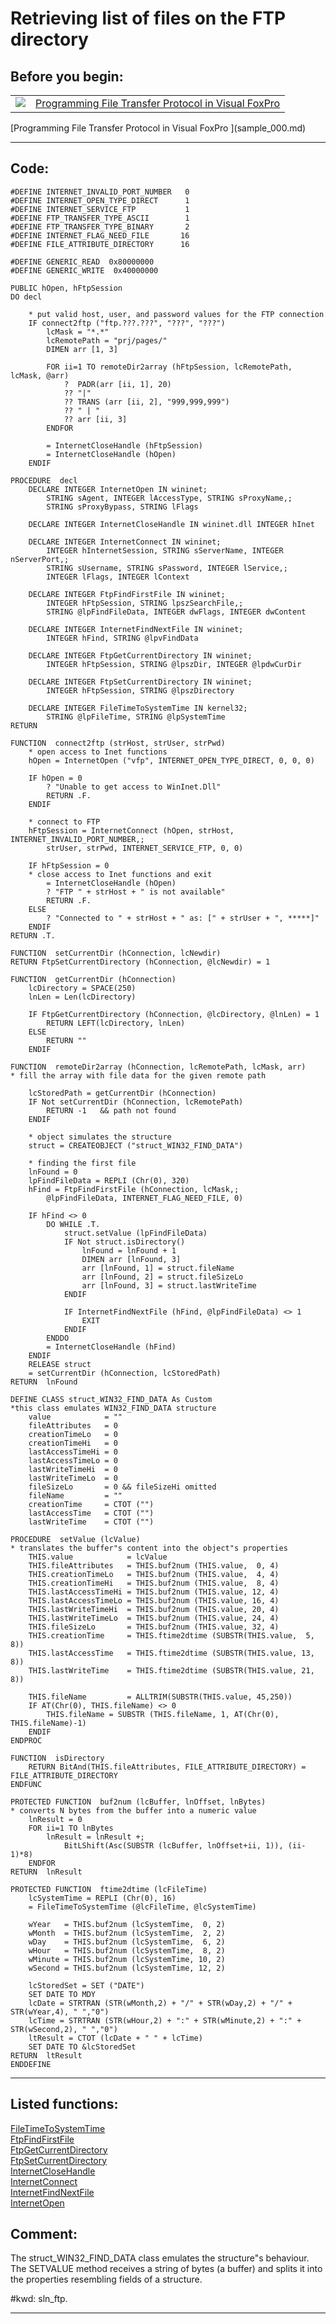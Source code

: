 
# Retrieving list of files on the FTP directory

## Before you begin:
<table cellspacing=3 cellpadding=0 border=0><tr><td valign=top><img src="images/readarticle.gif" border=0></td><td valign=top class=fdescr><a href="?article=3">Programming File Transfer Protocol in Visual FoxPro </a></td></tr></table>[Programming File Transfer Protocol in Visual FoxPro ](sample_000.md)  
  
***  


## Code:
```foxpro  
#DEFINE INTERNET_INVALID_PORT_NUMBER   0
#DEFINE INTERNET_OPEN_TYPE_DIRECT      1
#DEFINE INTERNET_SERVICE_FTP           1
#DEFINE FTP_TRANSFER_TYPE_ASCII        1
#DEFINE FTP_TRANSFER_TYPE_BINARY       2
#DEFINE INTERNET_FLAG_NEED_FILE       16
#DEFINE FILE_ATTRIBUTE_DIRECTORY      16

#DEFINE GENERIC_READ  0x80000000
#DEFINE GENERIC_WRITE  0x40000000

PUBLIC hOpen, hFtpSession
DO decl

	* put valid host, user, and password values for the FTP connection
	IF connect2ftp ("ftp.???.???", "???", "???")
		lcMask = "*.*"
		lcRemotePath = "prj/pages/"
		DIMEN arr [1, 3]

		FOR ii=1 TO remoteDir2array (hFtpSession, lcRemotePath, lcMask, @arr)
			?  PADR(arr [ii, 1], 20)
			?? "|"
			?? TRANS (arr [ii, 2], "999,999,999")
			?? " | "
			?? arr [ii, 3]
		ENDFOR

		= InternetCloseHandle (hFtpSession)
		= InternetCloseHandle (hOpen)
	ENDIF

PROCEDURE  decl
	DECLARE INTEGER InternetOpen IN wininet;
		STRING sAgent, INTEGER lAccessType, STRING sProxyName,;
		STRING sProxyBypass, STRING lFlags

	DECLARE INTEGER InternetCloseHandle IN wininet.dll INTEGER hInet

    DECLARE INTEGER InternetConnect IN wininet;
		INTEGER hInternetSession, STRING sServerName, INTEGER nServerPort,;
		STRING sUsername, STRING sPassword, INTEGER lService,;
		INTEGER lFlags, INTEGER lContext

	DECLARE INTEGER FtpFindFirstFile IN wininet;
		INTEGER hFtpSession, STRING lpszSearchFile,;
		STRING @lpFindFileData, INTEGER dwFlags, INTEGER dwContent

	DECLARE INTEGER InternetFindNextFile IN wininet;
		INTEGER hFind, STRING @lpvFindData

	DECLARE INTEGER FtpGetCurrentDirectory IN wininet;
		INTEGER hFtpSession, STRING @lpszDir, INTEGER @lpdwCurDir

	DECLARE INTEGER FtpSetCurrentDirectory IN wininet;
		INTEGER hFtpSession, STRING @lpszDirectory

	DECLARE INTEGER FileTimeToSystemTime IN kernel32;
		STRING @lpFileTime, STRING @lpSystemTime
RETURN

FUNCTION  connect2ftp (strHost, strUser, strPwd)
	* open access to Inet functions
	hOpen = InternetOpen ("vfp", INTERNET_OPEN_TYPE_DIRECT, 0, 0, 0)

	IF hOpen = 0
		? "Unable to get access to WinInet.Dll"
		RETURN .F.
	ENDIF

	* connect to FTP
	hFtpSession = InternetConnect (hOpen, strHost, INTERNET_INVALID_PORT_NUMBER,;
		strUser, strPwd, INTERNET_SERVICE_FTP, 0, 0)

	IF hFtpSession = 0
	* close access to Inet functions and exit
		= InternetCloseHandle (hOpen)
		? "FTP " + strHost + " is not available"
		RETURN .F.
	ELSE
		? "Connected to " + strHost + " as: [" + strUser + ", *****]"
	ENDIF
RETURN .T.

FUNCTION  setCurrentDir (hConnection, lcNewdir)
RETURN FtpSetCurrentDirectory (hConnection, @lcNewdir) = 1

FUNCTION  getCurrentDir (hConnection)
	lcDirectory = SPACE(250)
	lnLen = Len(lcDirectory)

	IF FtpGetCurrentDirectory (hConnection, @lcDirectory, @lnLen) = 1
		RETURN LEFT(lcDirectory, lnLen)
	ELSE
		RETURN ""
	ENDIF
	
FUNCTION  remoteDir2array (hConnection, lcRemotePath, lcMask, arr)
* fill the array with file data for the given remote path

	lcStoredPath = getCurrentDir (hConnection)
	IF Not setCurrentDir (hConnection, lcRemotePath)
		RETURN -1	&& path not found
	ENDIF

	* object simulates the structure
	struct = CREATEOBJECT ("struct_WIN32_FIND_DATA")

	* finding the first file
	lnFound = 0
	lpFindFileData = REPLI (Chr(0), 320)
	hFind = FtpFindFirstFile (hConnection, lcMask,;
		@lpFindFileData, INTERNET_FLAG_NEED_FILE, 0)

	IF hFind <> 0
		DO WHILE .T.
			struct.setValue (lpFindFileData)
			IF Not struct.isDirectory()
				lnFound = lnFound + 1
				DIMEN arr [lnFound, 3]
				arr [lnFound, 1] = struct.fileName
				arr [lnFound, 2] = struct.fileSizeLo
				arr [lnFound, 3] = struct.lastWriteTime
			ENDIF

			IF InternetFindNextFile (hFind, @lpFindFileData) <> 1
				EXIT
			ENDIF
		ENDDO
		= InternetCloseHandle (hFind)
	ENDIF
	RELEASE struct
	= setCurrentDir (hConnection, lcStoredPath)
RETURN  lnFound

DEFINE CLASS struct_WIN32_FIND_DATA As Custom
*this class emulates WIN32_FIND_DATA structure
	value            = ""
	fileAttributes   = 0
	creationTimeLo   = 0
	creationTimeHi   = 0
	lastAccessTimeHi = 0
	lastAccessTimeLo = 0
	lastWriteTimeHi  = 0
	lastWriteTimeLo  = 0
	fileSizeLo	     = 0 && fileSizeHi omitted
	fileName         = ""
	creationTime     = CTOT ("")
	lastAccessTime   = CTOT ("")
	lastWriteTime    = CTOT ("")

PROCEDURE  setValue (lcValue)	
* translates the buffer"s content into the object"s properties
	THIS.value            = lcValue
	THIS.fileAttributes   = THIS.buf2num (THIS.value,  0, 4)
	THIS.creationTimeLo   = THIS.buf2num (THIS.value,  4, 4)
	THIS.creationTimeHi   = THIS.buf2num (THIS.value,  8, 4)
	THIS.lastAccessTimeHi = THIS.buf2num (THIS.value, 12, 4)
	THIS.lastAccessTimeLo = THIS.buf2num (THIS.value, 16, 4)
	THIS.lastWriteTimeHi  = THIS.buf2num (THIS.value, 20, 4)
	THIS.lastWriteTimeLo  = THIS.buf2num (THIS.value, 24, 4)
	THIS.fileSizeLo	      = THIS.buf2num (THIS.value, 32, 4)
	THIS.creationTime     = THIS.ftime2dtime (SUBSTR(THIS.value,  5, 8))
	THIS.lastAccessTime   = THIS.ftime2dtime (SUBSTR(THIS.value, 13, 8))
	THIS.lastWriteTime    = THIS.ftime2dtime (SUBSTR(THIS.value, 21, 8))

	THIS.fileName		  = ALLTRIM(SUBSTR(THIS.value, 45,250))
	IF AT(Chr(0), THIS.fileName) <> 0
		THIS.fileName = SUBSTR (THIS.fileName, 1, AT(Chr(0), THIS.fileName)-1)
	ENDIF
ENDPROC

FUNCTION  isDirectory
	RETURN BitAnd(THIS.fileAttributes, FILE_ATTRIBUTE_DIRECTORY) = FILE_ATTRIBUTE_DIRECTORY
ENDFUNC

PROTECTED FUNCTION  buf2num (lcBuffer, lnOffset, lnBytes)
* converts N bytes from the buffer into a numeric value
	lnResult = 0
	FOR ii=1 TO lnBytes
		lnResult = lnResult +;
			BitLShift(Asc(SUBSTR (lcBuffer, lnOffset+ii, 1)), (ii-1)*8)
	ENDFOR
RETURN  lnResult

PROTECTED FUNCTION  ftime2dtime (lcFileTime)
	lcSystemTime = REPLI (Chr(0), 16)
	= FileTimeToSystemTime (@lcFileTime, @lcSystemTime)

	wYear   = THIS.buf2num (lcSystemTime,  0, 2)
	wMonth  = THIS.buf2num (lcSystemTime,  2, 2)
	wDay    = THIS.buf2num (lcSystemTime,  6, 2)
	wHour   = THIS.buf2num (lcSystemTime,  8, 2)
	wMinute = THIS.buf2num (lcSystemTime, 10, 2)
	wSecond = THIS.buf2num (lcSystemTime, 12, 2)

	lcStoredSet = SET ("DATE")
	SET DATE TO MDY
	lcDate = STRTRAN (STR(wMonth,2) + "/" + STR(wDay,2) + "/" + STR(wYear,4), " ","0")
	lcTime = STRTRAN (STR(wHour,2) + ":" + STR(wMinute,2) + ":" + STR(wSecond,2), " ","0")
	ltResult = CTOT (lcDate + " " + lcTime)
	SET DATE TO &lcStoredSet
RETURN  ltResult
ENDDEFINE  
```  
***  


## Listed functions:
[FileTimeToSystemTime](../libraries/kernel32/FileTimeToSystemTime.md)  
[FtpFindFirstFile](../libraries/wininet/FtpFindFirstFile.md)  
[FtpGetCurrentDirectory](../libraries/wininet/FtpGetCurrentDirectory.md)  
[FtpSetCurrentDirectory](../libraries/wininet/FtpSetCurrentDirectory.md)  
[InternetCloseHandle](../libraries/wininet/InternetCloseHandle.md)  
[InternetConnect](../libraries/wininet/InternetConnect.md)  
[InternetFindNextFile](../libraries/wininet/InternetFindNextFile.md)  
[InternetOpen](../libraries/wininet/InternetOpen.md)  

## Comment:
The struct_WIN32_FIND_DATA class emulates the structure"s behaviour. The SETVALUE method receives a string of bytes (a buffer) and splits it into the properties resembling fields of a structure.  
  
  
#kwd: sln_ftp.  
  
***  

